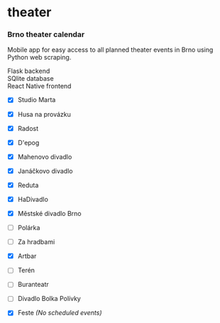 # theater

### Brno theater calendar
Mobile app for easy access to all planned theater events in Brno using Python web scraping.

Flask backend<br>
SQlite database<br>
React Native frontend

- [x] Studio Marta
- [x] Husa na provázku
- [x] Radost
- [x] D'epog
- [x] Mahenovo divadlo
- [x] Janáčkovo divadlo
- [x] Reduta
- [x] HaDivadlo
- [x] Městské divadlo Brno
- [ ] Polárka
- [ ] Za hradbami
- [x] Artbar
- [ ] Terén
- [ ] Buranteatr
- [ ] Divadlo Bolka Polívky
- [x] Feste <em>(No scheduled events)</em>

